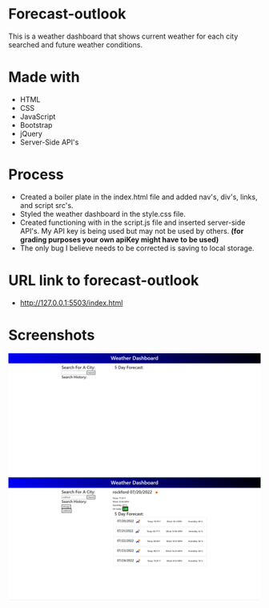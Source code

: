 # Forecast-outlook

This is a weather dashboard that shows current weather for each city searched and future weather conditions. 

# Made with
* HTML
* CSS
* JavaScript
* Bootstrap
* jQuery
* Server-Side API's

# Process
* Created a boiler plate in the index.html file and added nav's, div's, links, and script src's.
* Styled the weather dashboard in the style.css file.
* Created functioning with in the script.js file and inserted server-side API's. My API key is being used but may not be used by others.
 **(for grading purposes your own apiKey might have to be used)**
* The only bug I believe needs to be corrected is saving to local storage. 

# URL link to forecast-outlook 
* http://127.0.0.1:5503/index.html

# Screenshots
![alt text](./assets/images/screenshot.png)
![alt text](./assets/images/Screenshot2.png)